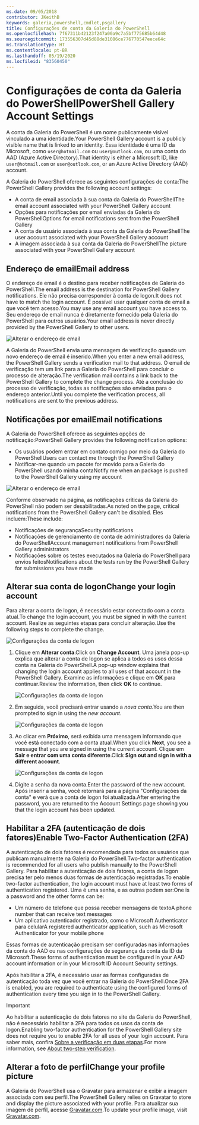 ```yaml
---
ms.date: 09/05/2018
contributor: JKeithB
keywords: galeria,powershell,cmdlet,psgallery
title: Configurações de conta da Galeria do PowerShell
ms.openlocfilehash: 7f67311b42123f247a00a9c7a5bf775685b64d48
ms.sourcegitcommit: 173556307d45d88de31086ce776770547eece64c
ms.translationtype: HT
ms.contentlocale: pt-BR
ms.lasthandoff: 05/19/2020
ms.locfileid: "83560450"
---
```

# <a name="powershell-gallery-account-settings"></a><span data-ttu-id="c2b82-103">Configurações de conta da Galeria do PowerShell</span><span class="sxs-lookup"><span data-stu-id="c2b82-103">PowerShell Gallery Account Settings</span></span>

<span data-ttu-id="c2b82-104">A conta da Galeria do PowerShell é um nome publicamente visível vinculado a uma identidade.</span><span class="sxs-lookup"><span data-stu-id="c2b82-104">Your PowerShell Gallery account is a publicly visible name that is linked to an identity.</span></span> <span data-ttu-id="c2b82-105">Essa identidade é uma ID da Microsoft, como `user@hotmail.com` ou `user@outlook.com`, ou uma conta do AAD (Azure Active Directory).</span><span class="sxs-lookup"><span data-stu-id="c2b82-105">That identity is either a Microsoft ID, like `user@hotmail.com` or `user@outlook.com`, or an Azure Active Directory (AAD) account.</span></span>

<span data-ttu-id="c2b82-106">A Galeria do PowerShell oferece as seguintes configurações de conta:</span><span class="sxs-lookup"><span data-stu-id="c2b82-106">The PowerShell Gallery provides the following account settings:</span></span>

- <span data-ttu-id="c2b82-107">A conta de email associada à sua conta da Galeria do PowerShell</span><span class="sxs-lookup"><span data-stu-id="c2b82-107">The email account associated with your PowerShell Gallery account</span></span>
- <span data-ttu-id="c2b82-108">Opções para notificações por email enviadas da Galeria do PowerShell</span><span class="sxs-lookup"><span data-stu-id="c2b82-108">Options for email notifications sent from the PowerShell Gallery</span></span>
- <span data-ttu-id="c2b82-109">A conta de usuário associada à sua conta da Galeria do PowerShell</span><span class="sxs-lookup"><span data-stu-id="c2b82-109">The user account associated with your PowerShell Gallery account</span></span>
- <span data-ttu-id="c2b82-110">A imagem associada à sua conta da Galeria do PowerShell</span><span class="sxs-lookup"><span data-stu-id="c2b82-110">The picture associated with your PowerShell Gallery account</span></span>

## <a name="email-address"></a><span data-ttu-id="c2b82-111">Endereço de email</span><span class="sxs-lookup"><span data-stu-id="c2b82-111">Email address</span></span>

<span data-ttu-id="c2b82-112">O endereço de email é o destino para receber notificações de Galeria do PowerShell.</span><span class="sxs-lookup"><span data-stu-id="c2b82-112">The email address is the destination for PowerShell Gallery notifications.</span></span> <span data-ttu-id="c2b82-113">Ele não precisa corresponder à conta de logon.</span><span class="sxs-lookup"><span data-stu-id="c2b82-113">It does not have to match the login account.</span></span> <span data-ttu-id="c2b82-114">É possível usar qualquer conta de email a que você tem acesso.</span><span class="sxs-lookup"><span data-stu-id="c2b82-114">You may use any email account you have access to.</span></span> <span data-ttu-id="c2b82-115">Seu endereço de email nunca é diretamente fornecido pela Galeria do PowerShell para outros usuários.</span><span class="sxs-lookup"><span data-stu-id="c2b82-115">Your email address is never directly provided by the PowerShell Gallery to other users.</span></span>

![Alterar o endereço de email](media/managing-account/PSGallery_AcccountEmailAddress.png)

<span data-ttu-id="c2b82-117">A Galeria do PowerShell envia uma mensagem de verificação quando um novo endereço de email é inserido.</span><span class="sxs-lookup"><span data-stu-id="c2b82-117">When you enter a new email address, the PowerShell Gallery sends a verification mail to that address.</span></span> <span data-ttu-id="c2b82-118">O email de verificação tem um link para a Galeria do PowerShell para concluir o processo de alteração.</span><span class="sxs-lookup"><span data-stu-id="c2b82-118">The verification mail contains a link back to the PowerShell Gallery to complete the change process.</span></span> <span data-ttu-id="c2b82-119">Até a conclusão do processo de verificação, todas as notificações são enviadas para o endereço anterior.</span><span class="sxs-lookup"><span data-stu-id="c2b82-119">Until you complete the verification process, all notifications are sent to the previous address.</span></span>

## <a name="email-notifications"></a><span data-ttu-id="c2b82-120">Notificações por email</span><span class="sxs-lookup"><span data-stu-id="c2b82-120">Email notifications</span></span>

<span data-ttu-id="c2b82-121">A Galeria do PowerShell oferece as seguintes opções de notificação:</span><span class="sxs-lookup"><span data-stu-id="c2b82-121">PowerShell Gallery provides the following notification options:</span></span>

- <span data-ttu-id="c2b82-122">Os usuários podem entrar em contato comigo por meio da Galeria do PowerShell</span><span class="sxs-lookup"><span data-stu-id="c2b82-122">Users can contact me through the PowerShell Gallery</span></span>
- <span data-ttu-id="c2b82-123">Notificar-me quando um pacote for movido para a Galeria do PowerShell usando minha conta</span><span class="sxs-lookup"><span data-stu-id="c2b82-123">Notify me when an package is pushed to the PowerShell Gallery using my account</span></span>

![Alterar o endereço de email](media/managing-account/PSGallery_AccountEmailOptions.png)

<span data-ttu-id="c2b82-125">Conforme observado na página, as notificações críticas da Galeria do PowerShell não podem ser desabilitadas.</span><span class="sxs-lookup"><span data-stu-id="c2b82-125">As noted on the page, critical notifications from the PowerShell Gallery can't be disabled.</span></span>
<span data-ttu-id="c2b82-126">Eles incluem:</span><span class="sxs-lookup"><span data-stu-id="c2b82-126">These include:</span></span>

- <span data-ttu-id="c2b82-127">Notificações de segurança</span><span class="sxs-lookup"><span data-stu-id="c2b82-127">Security notifications</span></span>
- <span data-ttu-id="c2b82-128">Notificações de gerenciamento de conta de administradores da Galeria do PowerShell</span><span class="sxs-lookup"><span data-stu-id="c2b82-128">Account management notifications from PowerShell Gallery administrators</span></span>
- <span data-ttu-id="c2b82-129">Notificações sobre os testes executados na Galeria do PowerShell para envios feitos</span><span class="sxs-lookup"><span data-stu-id="c2b82-129">Notifications about the tests run by the PowerShell Gallery for submissions you have made</span></span>

## <a name="change-your-login-account"></a><span data-ttu-id="c2b82-130">Alterar sua conta de logon</span><span class="sxs-lookup"><span data-stu-id="c2b82-130">Change your login account</span></span>

<span data-ttu-id="c2b82-131">Para alterar a conta de logon, é necessário estar conectado com a conta atual.</span><span class="sxs-lookup"><span data-stu-id="c2b82-131">To change the login account, you must be signed in with the current account.</span></span> <span data-ttu-id="c2b82-132">Realize as seguintes etapas para concluir alteração.</span><span class="sxs-lookup"><span data-stu-id="c2b82-132">Use the following steps to complete the change.</span></span>

![Configurações da conta de logon](media/managing-account/PSGallery_LoginAccountSettings.png)

1. <span data-ttu-id="c2b82-134">Clique em **Alterar conta**.</span><span class="sxs-lookup"><span data-stu-id="c2b82-134">Click on **Change Account**.</span></span> <span data-ttu-id="c2b82-135">Uma janela pop-up explica que alterar a conta de logon se aplica a todos os usos dessa conta na Galeria do PowerShell.</span><span class="sxs-lookup"><span data-stu-id="c2b82-135">A pop-up window explains that changing the login account applies to all uses of that account in the PowerShell Gallery.</span></span> <span data-ttu-id="c2b82-136">Examine as informações e clique em **OK** para continuar.</span><span class="sxs-lookup"><span data-stu-id="c2b82-136">Review the information, then click **OK** to continue.</span></span>

   ![Configurações da conta de logon](media/managing-account/PSGallery_LoginAccountChange-1.png)

2. <span data-ttu-id="c2b82-138">Em seguida, você precisará entrar usando a _nova conta_.</span><span class="sxs-lookup"><span data-stu-id="c2b82-138">You are then prompted to sign in using the _new account_.</span></span>

   ![Configurações da conta de logon](media/managing-account/PSGallery_LoginAccountChange-2.png)

3. <span data-ttu-id="c2b82-140">Ao clicar em **Próximo**, será exibida uma mensagem informando que você está conectado com a conta atual.</span><span class="sxs-lookup"><span data-stu-id="c2b82-140">When you click **Next**, you see a message that you are signed in using the current account.</span></span>
   <span data-ttu-id="c2b82-141">Clique em **Sair e entrar com uma conta diferente**.</span><span class="sxs-lookup"><span data-stu-id="c2b82-141">Click **Sign out and sign in with a different account**.</span></span>

   ![Configurações da conta de logon](media/managing-account/PSGallery_LoginAccountChange-3.png)

4. <span data-ttu-id="c2b82-143">Digite a senha da nova conta.</span><span class="sxs-lookup"><span data-stu-id="c2b82-143">Enter the password of the new account.</span></span> <span data-ttu-id="c2b82-144">Após inserir a senha, você retornará para a página "Configurações da conta" e verá que a conta de logon foi atualizada.</span><span class="sxs-lookup"><span data-stu-id="c2b82-144">After entering the password, you are returned to the Account Settings page showing you that the login account has been updated.</span></span>

## <a name="enable-two-factor-authentication-2fa"></a><span data-ttu-id="c2b82-145">Habilitar a 2FA (autenticação de dois fatores)</span><span class="sxs-lookup"><span data-stu-id="c2b82-145">Enable Two-Factor Authentication (2FA)</span></span>

<span data-ttu-id="c2b82-146">A autenticação de dois fatores é recomendada para todos os usuários que publicam manualmente na Galeria do PowerShell.</span><span class="sxs-lookup"><span data-stu-id="c2b82-146">Two-factor authentication is recommended for all users who publish manually to the PowerShell Gallery.</span></span> <span data-ttu-id="c2b82-147">Para habilitar a autenticação de dois fatores, a conta de logon precisa ter pelo menos duas formas de autenticação registradas.</span><span class="sxs-lookup"><span data-stu-id="c2b82-147">To enable two-factor authentication, the login account must have at least two forms of authentication registered.</span></span> <span data-ttu-id="c2b82-148">Uma é uma senha, e as outras podem ser:</span><span class="sxs-lookup"><span data-stu-id="c2b82-148">One is a password and the other forms can be:</span></span>

- <span data-ttu-id="c2b82-149">Um número de telefone que possa receber mensagens de texto</span><span class="sxs-lookup"><span data-stu-id="c2b82-149">A phone number that can receive text messages</span></span>
- <span data-ttu-id="c2b82-150">Um aplicativo autenticador registrado, como o Microsoft Authenticator para celular</span><span class="sxs-lookup"><span data-stu-id="c2b82-150">A registered authenticator application, such as Microsoft Authenticator for your mobile phone</span></span>

<span data-ttu-id="c2b82-151">Essas formas de autenticação precisam ser configuradas nas informações da conta do AAD ou nas configurações de segurança da conta da ID da Microsoft.</span><span class="sxs-lookup"><span data-stu-id="c2b82-151">These forms of authentication must be configured in your AAD account information or in your Microsoft ID Account Security settings.</span></span>

<span data-ttu-id="c2b82-152">Após habilitar a 2FA, é necessário usar as formas configuradas de autenticação toda vez que você entrar na Galeria do PowerShell.</span><span class="sxs-lookup"><span data-stu-id="c2b82-152">Once 2FA is enabled, you are required to authenticate using the configured forms of authentication every time you sign in to the PowerShell Gallery.</span></span>

> [!IMPORTANT]
> <span data-ttu-id="c2b82-153">Ao habilitar a autenticação de dois fatores no site da Galeria do PowerShell, não é necessário habilitar a 2FA para todos os usos da conta de logon.</span><span class="sxs-lookup"><span data-stu-id="c2b82-153">Enabling two-factor authentication for the PowerShell Gallery site does not require you to enable 2FA for all uses of your login account.</span></span> <span data-ttu-id="c2b82-154">Para saber mais, confira [Sobre a verificação em duas etapas](https://support.microsoft.com/help/12408/microsoft-account-about-two-step-verification).</span><span class="sxs-lookup"><span data-stu-id="c2b82-154">For more information, see [About two-step verification](https://support.microsoft.com/help/12408/microsoft-account-about-two-step-verification).</span></span>

## <a name="change-your-profile-picture"></a><span data-ttu-id="c2b82-155">Alterar a foto de perfil</span><span class="sxs-lookup"><span data-stu-id="c2b82-155">Change your profile picture</span></span>

<span data-ttu-id="c2b82-156">A Galeria do PowerShell usa o Gravatar para armazenar e exibir a imagem associada com seu perfil.</span><span class="sxs-lookup"><span data-stu-id="c2b82-156">The PowerShell Gallery relies on Gravatar to store and display the picture associated with your profile.</span></span> <span data-ttu-id="c2b82-157">Para atualizar sua imagem de perfil, acesse [Gravatar.com](http://www.gravatar.com/).</span><span class="sxs-lookup"><span data-stu-id="c2b82-157">To update your profile image, visit [Gravatar.com](http://www.gravatar.com/).</span></span>
